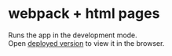 # webpack + html pages

Runs the app in the development mode.\
Open [deployed version](https://oleksandr-kupenko.github.io/db2-webpack/) to view it in the browser.

